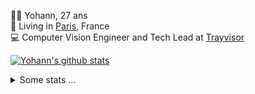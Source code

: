 <p>
  👨🏻 <bold>Yohann</bold>, 27 ans<br/>
  💼 Living in <a href="https://www.google.com/maps?q=paris">Paris</a>, France<br/>
  💻 Computer Vision Engineer and Tech Lead at <a href="https://trayvisor.com/">Trayvisor</a><br/>
</p>

<a href="https://github.com/anuraghazra/github-readme-stats"><img align="center" src="https://github-readme-stats-go94hl40s-yohann84l.vercel.app//api?username=yohann84L&show_icons=true&include_all_commits=true" alt="Yohann's github stats" /> </a>


<details>
  <summary>Some stats ...</summary><br/>
  

<!--START_SECTION:waka-->
![Code Time](http://img.shields.io/badge/Code%20Time-929%20hrs%2012%20mins-blue)

![Profile Views](http://img.shields.io/badge/Profile%20Views-0-blue)

**🐱 My GitHub Data** 

> 📦 440.7 kB Used in GitHub's Storage 
 > 
> 🏆 776 Contributions in the Year 2023
 > 
> 🚫 Not Opted to Hire
 > 
> 📜 24 Public Repositories 
 > 
> 🔑 21 Private Repositories 
 > 
**I'm an Early 🐤** 

```text
🌞 Morning                12250 commits       ████████░░░░░░░░░░░░░░░░░   31.51 % 
🌆 Daytime                21977 commits       ██████████████░░░░░░░░░░░   56.53 % 
🌃 Evening                4483 commits        ███░░░░░░░░░░░░░░░░░░░░░░   11.53 % 
🌙 Night                  169 commits         ░░░░░░░░░░░░░░░░░░░░░░░░░   00.43 % 
```
📅 **I'm Most Productive on Wednesday** 

```text
Monday                   7195 commits        █████░░░░░░░░░░░░░░░░░░░░   18.51 % 
Tuesday                  7143 commits        █████░░░░░░░░░░░░░░░░░░░░   18.37 % 
Wednesday                8823 commits        ██████░░░░░░░░░░░░░░░░░░░   22.69 % 
Thursday                 8202 commits        █████░░░░░░░░░░░░░░░░░░░░   21.10 % 
Friday                   7003 commits        █████░░░░░░░░░░░░░░░░░░░░   18.01 % 
Saturday                 144 commits         ░░░░░░░░░░░░░░░░░░░░░░░░░   00.37 % 
Sunday                   369 commits         ░░░░░░░░░░░░░░░░░░░░░░░░░   00.95 % 
```


📊 **This Week I Spent My Time On** 

```text
🕑︎ Time Zone: Europe/Paris

💬 Programming Languages: 
JavaScript               5 hrs 31 mins       █████████░░░░░░░░░░░░░░░░   35.94 % 
Python                   4 hrs 41 mins       ████████░░░░░░░░░░░░░░░░░   30.46 % 
Jupyter                  1 hr 13 mins        ██░░░░░░░░░░░░░░░░░░░░░░░   07.97 % 
YAML                     1 hr 11 mins        ██░░░░░░░░░░░░░░░░░░░░░░░   07.71 % 
SQL                      1 hr 3 mins         ██░░░░░░░░░░░░░░░░░░░░░░░   06.87 % 

🔥 Editors: 
PyCharm                  7 hrs 31 mins       ████████████░░░░░░░░░░░░░   48.89 % 
WebStorm                 6 hrs 30 mins       ███████████░░░░░░░░░░░░░░   42.34 % 
VS Code                  1 hr 20 mins        ██░░░░░░░░░░░░░░░░░░░░░░░   08.77 % 

💻 Operating System: 
Mac                      15 hrs 23 mins      █████████████████████████   100.00 % 
```

**I Mostly Code in Python** 

```text
Python                   21 repos            █████████████░░░░░░░░░░░░   51.22 % 
Jupyter Notebook         5 repos             ███░░░░░░░░░░░░░░░░░░░░░░   12.20 % 
JavaScript               3 repos             ██░░░░░░░░░░░░░░░░░░░░░░░   07.32 % 
HTML                     2 repos             █░░░░░░░░░░░░░░░░░░░░░░░░   04.88 % 
Shell                    1 repo              █░░░░░░░░░░░░░░░░░░░░░░░░   02.44 % 
```




 Last Updated on 12/12/2023 00:28:55 UTC
<!--END_SECTION:waka-->
